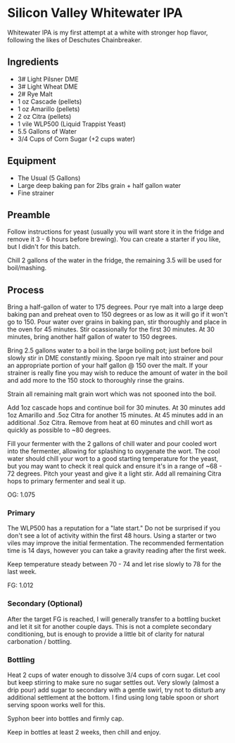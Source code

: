# Silicon Valley Whitewater IPA

Whitewater IPA is my first attempt at a white with stronger hop flavor, following the likes of Deschutes Chainbreaker.

## Ingredients

- 3# Light Pilsner DME
- 3# Light Wheat DME
- 2# Rye Malt
- 1 oz Cascade (pellets)
- 1 oz Amarillo (pellets)
- 2 oz Citra (pellets)
- 1 vile WLP500 (Liquid Trappist Yeast)
- 5.5 Gallons of Water
- 3/4 Cups of Corn Sugar (+2 cups water)

## Equipment

- The Usual (5 Gallons)
- Large deep baking pan for 2lbs grain + half gallon water
- Fine strainer

## Preamble

Follow instructions for yeast (usually you will want store it in the fridge and remove it 3 - 6 hours before brewing).  You can create a starter if you like, but I didn't for this batch.

Chill 2 gallons of the water in the fridge, the remaining 3.5 will be used for boil/mashing.

## Process

Bring a half-gallon of water to 175 degrees.  Pour rye malt into a large deep baking pan and preheat oven to 150 degrees or as low as it will go if it won't go to 150.  Pour water over grains in baking pan, stir thoroughly and place in the oven for 45 minutes.  Stir ocassionally for the first 30 minutes.  At 30 minutes, bring another half gallon of water to 150 degrees.

Bring 2.5 gallons water to a boil in the large boiling pot; just before boil slowly stir in DME constantly mixing.  Spoon rye malt into strainer and pour an appropriate portion of your half gallon @ 150 over the malt.  If your strainer is really fine you may wish to reduce the amount of water in the boil and add more to the 150 stock to thoroughly rinse the grains.

Strain all remaining malt grain wort which was not spooned into the boil.

Add 1oz cascade hops and continue boil for 30 minutes.  At 30 minutes add 1oz Amarillo and .5oz Citra for another 15 minutes.  At 45 minutes add in an additional .5oz Citra.  Remove from heat at 60 minutes and chill wort as quickly as possible to ~80 degrees.

Fill your fermenter with the 2 gallons of chill water and pour cooled wort into the fermenter, allowing for splashing to oxygenate the wort.  The cool water should chill your wort to a good starting temperature for the yeast, but you may want to check it real quick and ensure it's in a range of ~68 - 72 degrees.  Pitch your yeast and give it a light stir.  Add all remaining Citra hops to primary fermenter and seal it up.

OG: 1.075

### Primary

The WLP500 has a reputation for a "late start."  Do not be surprised if you don't see a lot of activity within the first 48 hours.  Using a starter or two viles may improve the initial fermentation.  The recommended fermentation time is 14 days, however you can take a gravity reading after the first week.

Keep temperature steady between 70 - 74 and let rise slowly to 78 for the last week.

FG: 1.012

### Secondary (Optional)

After the target FG is reached, I will generally transfer to a bottling bucket and let it sit for another couple days.  This is not a complete secondary conditioning, but is enough to provide a little bit of clarity for natural carbonation / bottling.

### Bottling

Heat 2 cups of water enough to dissolve 3/4 cups of corn sugar.  Let cool but keep stirring to make sure no sugar settles out.  Very slowly (almost a drip pour) add sugar to secondary with a gentle swirl, try not to disturb any additional settlement at the bottom.  I find using long table spoon or short serving spoon works well for this.

Syphon beer into bottles and firmly cap.

Keep in bottles at least 2 weeks, then chill and enjoy.